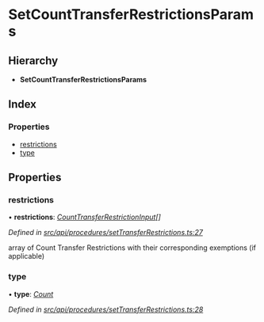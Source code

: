 # SetCountTransferRestrictionsParams

## Hierarchy

* **SetCountTransferRestrictionsParams**

## Index

### Properties

* [restrictions](setcounttransferrestrictionsparams.md#restrictions)
* [type](setcounttransferrestrictionsparams.md#type)

## Properties

### restrictions

• **restrictions**: [_CountTransferRestrictionInput_](counttransferrestrictioninput.md)_\[\]_

_Defined in_ [_src/api/procedures/setTransferRestrictions.ts:27_](https://github.com/PolymathNetwork/polymesh-sdk/blob/7362b318/src/api/procedures/setTransferRestrictions.ts#L27)

array of Count Transfer Restrictions with their corresponding exemptions \(if applicable\)

### type

• **type**: [_Count_](../enums/transferrestrictiontype.md#count)

_Defined in_ [_src/api/procedures/setTransferRestrictions.ts:28_](https://github.com/PolymathNetwork/polymesh-sdk/blob/7362b318/src/api/procedures/setTransferRestrictions.ts#L28)

